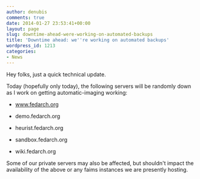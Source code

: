 ```yaml
---
author: denubis
comments: true
date: 2014-01-27 23:53:41+00:00
layout: page
slug: downtime-ahead-were-working-on-automated-backups
title: 'Downtime ahead: we''re working on automated backups'
wordpress_id: 1213
categories:
- News
---
```


Hey folks, just a quick technical update.

Today (hopefully only today), the following servers will be randomly down as I work on getting automatic-imaging working:

* www.fedarch.org

* demo.fedarch.org

* heurist.fedarch.org

* sandbox.fedarch.org

* wiki.fedarch.org

Some of our private servers may also be affected, but shouldn't impact the availability of the above or any faims instances we are presently hosting.
